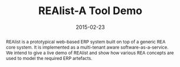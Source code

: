 ---
abstract: REAlist is a prototypical web-based ERP system built on top of a generic
  REA core system. It is implemented as a multi-tenant aware software-as-a-service.
  We intend to give a live demo of REAlist and show how various REA concepts are used
  to model the required ERP artefacts.
authors:
- Bernhard Wally
- Alexandra Mazak
- Bernhard Kratzwald
- Christian Huemer
- Peter Regatschnig
- Dieter Mayrhofer
date: '2015-02-23'
featured: false
links:
- name: Publik
  url: https://publik.tuwien.ac.at/showentry.php?ID=237800&lang=1
publication_types:
- '0'
publishDate: '2015-02-23'
title: REAlist-A Tool Demo
url_pdf: http://publik.tuwien.ac.at/files/PubDat_237800.pdf
---